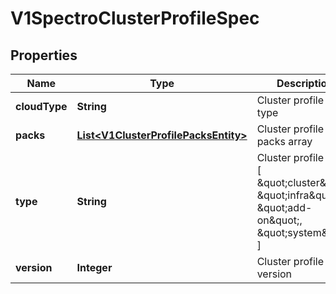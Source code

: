 # V1SpectroClusterProfileSpec

## Properties
Name | Type | Description | Notes
------------ | ------------- | ------------- | -------------
**cloudType** | **String** | Cluster profile cloud type |  [optional]
**packs** | [**List&lt;V1ClusterProfilePacksEntity&gt;**](V1ClusterProfilePacksEntity.md) | Cluster profile packs array |  [optional]
**type** | **String** | Cluster profile type [ \&quot;cluster\&quot;, \&quot;infra\&quot;, \&quot;add-on\&quot;, \&quot;system\&quot; ] |  [optional]
**version** | **Integer** | Cluster profile version |  [optional]
